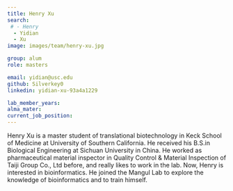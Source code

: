 ```yaml
---
title: Henry Xu
search:
 # - Henry
  - Yidian
  - Xu
image: images/team/henry-xu.jpg

group: alum
role: masters

email: yidian@usc.edu 
github: Silverkey0 
linkedin: yidian-xu-93a4a1229

lab_member_years:
alma_mater: 
current_job_position:
---
```


Henry Xu is a master student of translational biotechnology in Keck School of Medicine at University of Southern California. He received his B.S.in Biological Engineering at Sichuan University in China. He worked as pharmaceutical material inspector in Quality Control & Material Inspection of Taiji Group Co., Ltd before, and really likes to work in the lab. Now, Henry is interested in bioinformatics. He joined the Mangul Lab to explore the knowledge of bioinformatics and to train himself.
